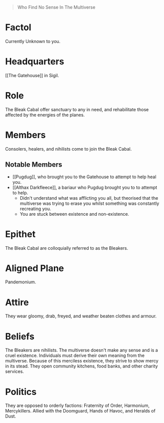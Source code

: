 > Who Find No Sense In The Multiverse

# Factol
Currently Unknown to you.
# Headquarters
[[The Gatehouse]] in Sigil.
# Role
The Bleak Cabal offer sanctuary to any in need, and rehabilitate those affected by the energies of the planes.
# Members
Consolers, healers, and nihilists come to join the Bleak Cabal.
## Notable Members
- [[Pugdug]], who brought you to the Gatehouse to attempt to help heal you.
- [[Althax Darkfleece]], a bariaur who Pugdug brought you to to attempt to help. 
	- Didn't understand what was afflicting you all, but theorised that the multiverse was trying to erase you whilst something was constantly recreating you. 
	- You are stuck between existence and non-existence.
# Epithet
The Bleak Cabal are colloquially referred to as the Bleakers.
# Aligned Plane
Pandemonium.
# Attire
They wear gloomy, drab, freyed, and weather beaten clothes and armour. 
# Beliefs
The Bleakers are nihilists. The multiverse doesn't make any sense and is a cruel existence. Individuals must derive their own meaning from the multiverse. Because of this merciless existence, they strive to show mercy in its stead. They open community kitchens, food banks, and other charity services.
# Politics
They are opposed to orderly factions: Fraternity of Order, Harmonium, Mercykillers.
Allied with the Doomguard, Hands of Havoc, and Heralds of Dust.